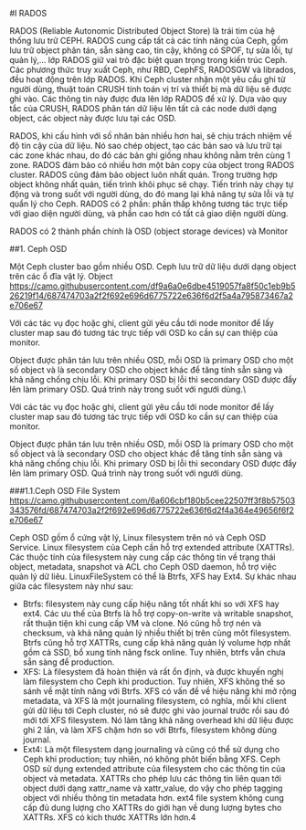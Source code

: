 #I RADOS

RADOS (Reliable Autonomic Distributed Object Store) là trái tim của hệ thống lưu trữ CEPH. RADOS cung cấp tất cả các tính năng của Ceph, gồm lưu trữ object phân tán, sẵn sàng cao, tin cậy, không có SPOF, tự sửa lỗi, tự quản lý,... lớp RADOS giữ vai trò đặc biệt quan trọng trong kiến trúc Ceph. Các phương thức truy xuất Ceph, như RBD, CephFS, RADOSGW và librados, đều hoạt động trên lớp RADOS. Khi Ceph cluster nhận một yêu cầu ghi từ người dùng, thuật toán CRUSH tính toán vị trí và thiết bị mà dữ liệu sẽ được ghi vào. Các thông tin này được đưa lên lớp RADOS để xử lý. Dựa vào quy tắc của CRUSH, RADOS phân tán dữ liệu lên tất cả các node dưới dạng object, các object này được lưu tại các OSD.

RADOS, khi cấu hình với số nhân bản nhiều hơn hai, sẽ chịu trách nhiệm về độ tin cậy của dữ liệu. Nó sao chép object, tạo các bản sao và lưu trữ tại các zone khác nhau, do đó các bản ghi giống nhau không nằm trên cùng 1 zone. RADOS đảm bảo có nhiều hơn một bản copy của object trong RADOS cluster. RADOS cũng đảm bảo object luôn nhất quán. Trong trường hợp object không nhất quán, tiến trình khôi phục sẽ chạy. Tiến trình này chạy tự động và trong suốt với người dùng, do đó mang lại khả năng tự sửa lỗi và tự quẩn lý cho Ceph. RADOS có 2 phần: phần thấp không tương tác trực tiếp với giao diện người dùng, và phần cao hơn có tất cả giao diện người dùng.

RADOS có 2 thành phần chính là OSD (object storage devices) và Monitor

##1. Ceph OSD

Một Ceph cluster bao gồm nhiều OSD. Ceph lưu trữ dữ liệu dưới dạng object trên các ổ đĩa vật lý.
Object
https://camo.githubusercontent.com/df9a6a0e6dbe4519057fa8f50c1eb9b526219f14/687474703a2f2f692e696d6775722e636f6d2f5a4a795873467a2e706e67

Với các tác vụ đọc hoặc ghi, client gửi yêu cầu tới node monitor để lấy cluster map sau đó tương tác trực tiếp với OSD ko cần sự can thiệp của monitor.

Object được phân tán lưu trên nhiều OSD, mỗi OSD là primary OSD cho một số object và là secondary OSD cho object khác để tăng tính sẵn sàng và khả năng chống chịu lỗi. Khi primary OSD bị lỗi thì secondary OSD được đẩy lên làm primary OSD. Quá trình này trong suốt với ngưới dùng.\

Với các tác vụ đọc hoặc ghi, client gửi yêu cầu tới node monitor để lấy cluster map sau đó tương tác trực tiếp với OSD ko cần sự can thiệp của monitor.

Object được phân tán lưu trên nhiều OSD, mỗi OSD là primary OSD cho một số object và là secondary OSD cho object khác để tăng tính sẵn sàng và khả năng chống chịu lỗi. Khi primary OSD bị lỗi thì secondary OSD được đẩy lên làm primary OSD. Quá trình này trong suốt với ngưới dùng.

###1.1.Ceph OSD File System
https://camo.githubusercontent.com/6a606cbf180b5cee22507ff3f8b57503343576fd/687474703a2f2f692e696d6775722e636f6d2f4a364e49656f6f2e706e67

Ceph OSD gồm ổ cứng vật lý, Linux filesystem trên nó và Ceph OSD Service. Linux filesystem của Ceph cần hỗ trợ extended attribute (XATTRs). Các thuộc tính của filesystem này cung cấp các thông tin về trạng thái object, metadata, snapshot và ACL cho Ceph OSD daemon, hỗ trợ việc quản lý dữ liêu. LinuxFileSystem có thể là Btrfs, XFS hay Ext4. Sự khác nhau giữa các filesystem này như sau:
<ul>
<li>
Btrfs: filesystem này cung cấp hiệu năng tốt nhất khi so với XFS hay ext4. Các ưu thế của Btrfs là hỗ trợ copy-on-write và writable snapshot, rất thuận tiện khi cung cấp VM và clone. Nó cũng hỗ trợ nén và checksum, và khả năng quản lý nhiều thiết bị trên cùng môt filesystem. Btrfs cũng hỗ trợ XATTRs, cung cấp khả năng quản lý volume hợp nhất gồm cả SSD, bổ xung tính năng fsck online. Tuy nhiên, btrfs vẫn chưa sẵn sàng để production.
</li>

<li>
XFS: Là filesystem đã hoàn thiện và rất ổn định, và được khuyến nghị làm filesystem cho Ceph khi production. Tuy nhiên, XFS không thế so sánh về mặt tính năng với Btrfs. XFS có vấn đề về hiệu năng khi mở rộng metadata, và XFS là một journaling filesystem, có nghĩa, mỗi khi client gửi dữ liệu tới Ceph cluster, nó sẽ được ghi vào journal trước rồi sau đó mới tới XFS filesystem. Nó làm tăng khả năng overhead khi dữ liệu được ghi 2 lần, và làm XFS chậm hơn so với Btrfs, filesystem không dùng journal.
</li>

<li>
Ext4: Là một filesystem dạng journaling và cũng có thể sử dụng cho Ceph khi production; tuy nhiên, nó không phôt biến bằng XFS. Ceph OSD sử dụng extended attribute của filesystem cho các thông tin của object và metadata. XATTRs cho phép lưu các thông tin liên quan tới object dưới dạng xattr_name và xattr_value, do vậy cho phép tagging object với nhiều thông tin metadata hơn. ext4 file system không cung cấp đủ dung lượng cho XATTRs do giới hạn về dung lượng bytes cho XATTRs. XFS có kích thước XATTRs lớn hơn.4
</li>
</ul>